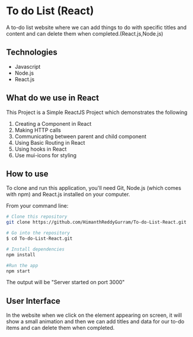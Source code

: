 # To do List (React)
A to-do list website where we can add things to do with specific titles and content and can delete them when completed.(React.js,Node.js)

## Technologies
* Javascript
* Node.js
* React.js

## What do we use in React
This Project is a Simple ReactJS Project which demonstrates the following
1. Creating a Component in React
2. Making HTTP calls
3. Communicating between parent and child component
4. Using Basic Routing in React
5. Using hooks in React
6. Use mui-icons for styling

## How to use
To clone and run this application, you'll need Git, Node.js (which comes with npm) and React.js installed on your computer. 

From your command line:
```bash
# Clone this repository
git clone https://github.com/HimanthReddyGurram/To-do-List-React.git

# Go into the repository
$ cd To-do-List-React.git

# Install dependencies
npm install

#Run the app
npm start
```
The output will be "Server started on port 3000"

## User Interface
In the website when we click on the element appearing on screen, it will show a small animation and then we can add titles and data for our to-do items and can delete them when completed. 
